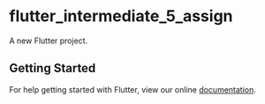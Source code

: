 # flutter_intermediate_5_assign

A new Flutter project.

## Getting Started

For help getting started with Flutter, view our online
[documentation](https://flutter.io/).

